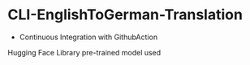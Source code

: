 # CLI-EnglishToGerman-Translation

* Continuous Integration with GithubAction

Hugging Face Library pre-trained model used
